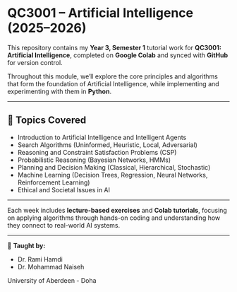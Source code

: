# QC3001 – Artificial Intelligence (2025–2026)

This repository contains my **Year 3, Semester 1** tutorial work for **QC3001: Artificial Intelligence**, completed on **Google Colab** and synced with **GitHub** for version control.

Throughout this module, we’ll explore the core principles and algorithms that form the foundation of Artificial Intelligence, while implementing and experimenting with them in **Python**.

---

## 🧠 Topics Covered

- Introduction to Artificial Intelligence and Intelligent Agents  
- Search Algorithms (Uninformed, Heuristic, Local, Adversarial)  
- Reasoning and Constraint Satisfaction Problems (CSP)  
- Probabilistic Reasoning (Bayesian Networks, HMMs)  
- Planning and Decision Making (Classical, Hierarchical, Stochastic)  
- Machine Learning (Decision Trees, Regression, Neural Networks, Reinforcement Learning)  
- Ethical and Societal Issues in AI  

---

Each week includes **lecture-based exercises** and **Colab tutorials**, focusing on applying algorithms through hands-on coding and understanding how they connect to real-world AI systems.

---

📅 **Taught by:**  
- Dr. Rami Hamdi  
- Dr. Mohammad Naiseh

University of Aberdeen - Doha
